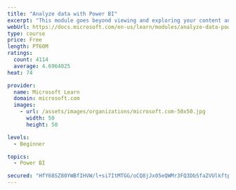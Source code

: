 ```yaml
---
title: "Analyze data with Power BI"
excerpt: "This module goes beyond viewing and exploring your content and explains how to interact with it by working with reports and dashboards to uncover and share new business insights."
webUrl: https://docs.microsoft.com/en-us/learn/modules/analyze-data-power-bi/
type: course
price: Free
length: PT60M
ratings:
  count: 4114
  average: 4.6964025
heat: 74

provider:
  name: Microsoft Learn
  domain: microsoft.com
  images:
    - url: /assets/images/organizations/microsoft.com-50x50.jpg
      width: 50
      height: 50

levels:
  - Beginner

topics:
  - Power BI

secured: "HfY68SZ80YWBfIHVW/l+si7ItMTGG/oCQ8jJx05eQWMr3FQ3DbSfaZVUlkftpqicvl/R8iKci5YsgC31DK9jxt4sv9CmtJYOV9oxNgi8YJAZvPlSDAiI8M2k+7yYOlYuQY2XOjs91+R76A6dT9MffvrL8yH+eFjP7lz0Fw7GBa/Egz0IM/RADWDQJuOGd+U+ghvSIVFLSLaQKYaH40FOltcBYb4FJOA1iWw1Nu5sIaxFkkbLepRmSMYGfSg4c1kZM8hU9GPnc9CuiUfsWdhqdp/woWKqO4ZS8UJZf8MLMxdiRS4KZI3C47VNvtYUXqPfM7EUFIUQV316R5HuKU+XXzxjvjYPAhFSpG5k6uq+9al7hEin0dNIIy4mU9skM13xS7egssKfjUfKbURbpzGC4w==;5Frn7QzrtfbwcQgAhLFiuQ=="
---
```


